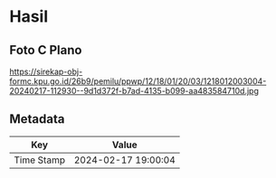 # Hasil

## Foto C Plano

https://sirekap-obj-formc.kpu.go.id/26b9/pemilu/ppwp/12/18/01/20/03/1218012003004-20240217-112930--9d1d372f-b7ad-4135-b099-aa483584710d.jpg


## Metadata

| Key        | Value               |
| ---------- | ------------------- |
| Time Stamp | 2024-02-17 19:00:04 |



